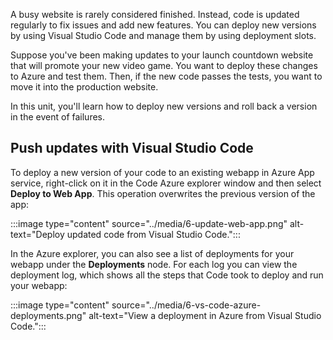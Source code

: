 A busy website is rarely considered finished. Instead, code is updated regularly to fix issues and add new features. You can deploy new versions by using Visual Studio Code and manage them by using deployment slots.

Suppose you've been making updates to your launch countdown website that will promote your new video game. You want to deploy these changes to Azure and test them. Then, if the new code passes the tests, you want to move it into the production website.

In this unit, you'll learn how to deploy new versions and roll back a version in the event of failures.

## Push updates with Visual Studio Code

To deploy a new version of your code to an existing webapp in Azure App service, right-click on it in the Code Azure explorer window and then select **Deploy to Web App**. This operation overwrites the previous version of the app:

:::image type="content" source="../media/6-update-web-app.png" alt-text="Deploy updated code from Visual Studio Code.":::

In the Azure explorer, you can also see a list of deployments for your webapp under the **Deployments** node. For each log you can view the deployment log, which shows all the steps that Code took to deploy and run your webapp:

:::image type="content" source="../media/6-vs-code-azure-deployments.png" alt-text="View a deployment in Azure from Visual Studio Code.":::